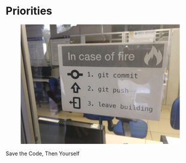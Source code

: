 # Priorities

<figure><img src="../../.gitbook/assets/image (34).png" alt=""><figcaption></figcaption></figure>

Save the Code, Then Yourself
